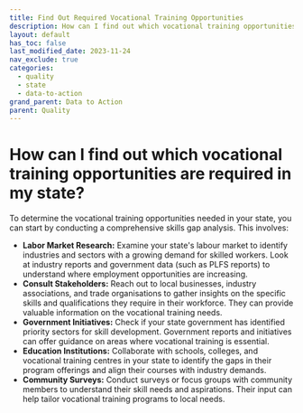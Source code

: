 ```yaml
---
title: Find Out Required Vocational Training Opportunities
description: How can I find out which vocational training opportunities are required in my state?
layout: default
has_toc: false
last_modified_date: 2023-11-24
nav_exclude: true
categories:
  - quality
  - state
  - data-to-action
grand_parent: Data to Action
parent: Quality
---
```

# How can I find out which vocational training opportunities are required in my state?

To determine the vocational training opportunities needed in your state, you can start by conducting a comprehensive skills gap analysis. This involves:

* **Labor Market Research:** Examine your state's labour market to identify industries and sectors with a growing demand for skilled workers. Look at industry reports and government data (such as PLFS reports) to understand where employment opportunities are increasing.
* **Consult Stakeholders:** Reach out to local businesses, industry associations, and trade organisations to gather insights on the specific skills and qualifications they require in their workforce. They can provide valuable information on the vocational training needs.
* **Government Initiatives:** Check if your state government has identified priority sectors for skill development. Government reports and initiatives can offer guidance on areas where vocational training is essential.
* **Education Institutions:** Collaborate with schools, colleges, and vocational training centres in your state to identify the gaps in their program offerings and align their courses with industry demands.
* **Community Surveys:** Conduct surveys or focus groups with community members to understand their skill needs and aspirations. Their input can help tailor vocational training programs to local needs.